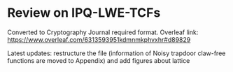 # Review on IPQ-LWE-TCFs

Converted to Cryptography Journal required format.
Overleaf link: https://www.overleaf.com/6313593951kdmnmkphvxhr#d89829

Latest updates: restructure the file (information of Noisy trapdoor claw-free functions are moved to Appendix) and add figures about lattice
